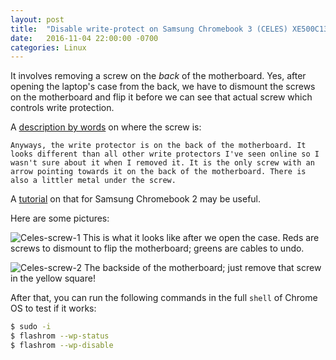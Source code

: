 ```yaml
---
layout: post
title:  "Disable write-protect on Samsung Chromebook 3 (CELES) XE500C13-K02US"
date:   2016-11-04 22:00:00 -0700
categories: Linux
---
```

It involves removing a screw on the *back* of the motherboard. Yes, after opening the laptop's case from the back, we have to dismount the screws on the motherboard and flip it before we can see that actual screw which controls write protection.  

A [description by words](https://voat.co/v/Linux/comments/1262683) on where the screw is: 
```
Anyways, the write protector is on the back of the motherboard. It looks different than all other write protectors I've seen online so I wasn't sure about it when I removed it. It is the only screw with an arrow pointing towards it on the back of the motherboard. There is also a littler metal under the screw.
```

A [tutorial](https://www.reddit.com/r/chromeos/comments/3xjp07/i_cant_find_the_writeprotect_screw_on_my_brand/) on that for Samsung Chromebook 2 may be useful.

Here are some pictures:  

![Celes-screw-1](/assets/celes-screw-1.jpg "celes-screw-1")
This is what it looks like after we open the case. Reds are screws to dismount to flip the motherboard; greens are cables to undo. 

![Celes-screw-2](/assets/celes-screw-2.jpg "celes-screw-2")
The backside of the motherboard; just remove that screw in the yellow square!

After that, you can run the following commands in the full `shell` of Chrome OS to test if it works:
```bash
$ sudo -i
$ flashrom --wp-status
$ flashrom --wp-disable
```